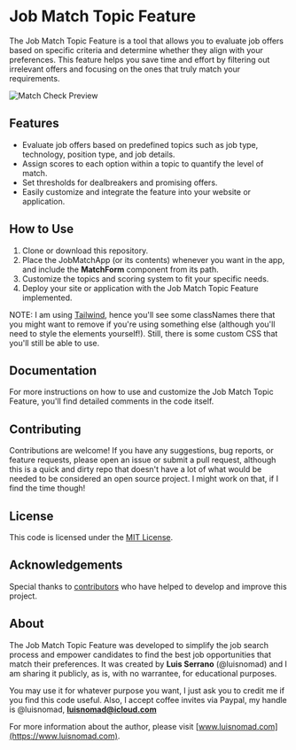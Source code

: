 # Job Match Topic Feature

The Job Match Topic Feature is a tool that allows you to evaluate job offers based on specific criteria and determine whether they align with your preferences. This feature helps you save time and effort by filtering out irrelevant offers and focusing on the ones that truly match your requirements.

![Match Check Preview](match-check-in-action.gif)

## Features

- Evaluate job offers based on predefined topics such as job type, technology, position type, and job details.
- Assign scores to each option within a topic to quantify the level of match.
- Set thresholds for dealbreakers and promising offers.
- Easily customize and integrate the feature into your website or application.

## How to Use

1. Clone or download this repository.
2. Place the JobMatchApp (or its contents) whenever you want in the app, and include the **MatchForm** component from its path.
3. Customize the topics and scoring system to fit your specific needs.
4. Deploy your site or application with the Job Match Topic Feature implemented.

NOTE: I am using [Tailwind](https://tailwindcss.com/), hence you'll see some classNames there that you might want to remove if you're using something else (although you'll need to style the elements yourself!). Still, there is some custom CSS that you'll still be able to use.

## Documentation

For more instructions on how to use and customize the Job Match Topic Feature, you'll find detailed comments in the code itself.

## Contributing

Contributions are welcome! If you have any suggestions, bug reports, or feature requests, please open an issue or submit a pull request, although this is a quick and dirty repo that doesn't have a lot of what would be needed to be considered an open source project. I might work on that, if I find the time though!

## License

This code is licensed under the [MIT License](LICENSE).

## Acknowledgements

Special thanks to [contributors](https://github.com/your-repository-link/graphs/contributors) who have helped to develop and improve this project.

## About

The Job Match Topic Feature was developed to simplify the job search process and empower candidates to find the best job opportunities that match their preferences. It was created by **Luis Serrano** (@luisnomad) and I am sharing it publicly, as is, with no warrantee, for educational purposes.

You may use it for whatever purpose you want, I just ask you to credit me if you find this code useful. Also, I accept coffee invites via Paypal, my handle is @luisnomad, **luisnomad@icloud.com**

For more information about the author, please visit [www.luisnomad.com](https://www.luisnomad.com).
